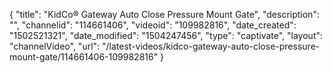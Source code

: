 {
    "title": "KidCo&reg; Gateway Auto Close Pressure Mount Gate",
    "description": "",
    "channelid": "114661406",
    "videoid": "109982816",
    "date_created": "1502521321",
    "date_modified": "1504247456",
    "type": "captivate",
    "layout": "channelVideo",
    "url": "\/latest-videos\/kidco-gateway-auto-close-pressure-mount-gate\/114661406-109982816"
}